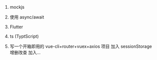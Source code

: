 1. mockjs

2. 使用 async/await

3. Flutter

4. ts (TyptScript)

5. 写一个开箱即用的 vue-cli+router+vuex+axios 项目
  加入  sessionStorage 增删改查
  加入...